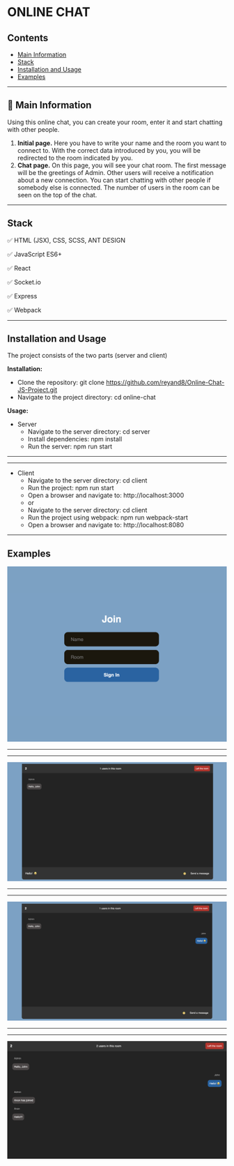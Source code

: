 # ONLINE CHAT


## Contents
* [Main Information](#📜-Main-Information)
* [Stack](#Stack)
* [Installation and Usage](#Installation-and-Usage)
* [Examples](#Examples)

____

## 📜 Main Information

Using this online chat, you can create your room, enter it and start chatting with other people. 


1. **Initial page.** Here you have to write your name and the room you want to connect to. 
With the correct data introduced by you, you will be redirected to the room indicated by you.
2. **Chat page.** On this page, you will see your chat room. The first message 
will be the greetings of Admin. Other users will receive a notification about a
new connection. You can start chatting with other people if somebody else 
is connected. The number of users in the room can be seen on the top of
the chat.

____

## Stack

✅ HTML (JSX), CSS, SCSS, ANT DESIGN

✅ JavaScript ES6+

✅ React

✅ Socket.io

✅ Express

✅ Webpack

____

## Installation and Usage

The project consists of the two parts (server and client)

**Installation:**

* Clone the repository: git clone https://github.com/reyand8/Online-Chat-JS-Project.git
* Navigate to the project directory: cd online-chat

**Usage:**

* Server
  - Navigate to the server directory: cd server
  - Install dependencies: npm install
  - Run the server: npm run start
____
____
* Client
  - Navigate to the server directory: cd client
  - Run the project: npm run start
  - Open a browser and navigate to: http://localhost:3000
  - or
  - Navigate to the server directory: cd client
  - Run the project using webpack: npm run webpack-start
  - Open a browser and navigate to: http://localhost:8080

____

## Examples

![chat1.png](online-chat%2FreadmeSrc%2Fchat1.png)

____
____

![chat2.png](online-chat%2FreadmeSrc%2Fchat2.png)

____
____

![chat3.png](online-chat%2FreadmeSrc%2Fchat3.png)

____
____

![chat4.png](online-chat%2FreadmeSrc%2Fchat4.png)